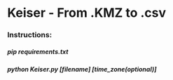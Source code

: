 # Keiser - From .KMZ to .csv
### Instructions:
##### pip requirements.txt
##### python Keiser.py [filename] [time_zone(optional)]
